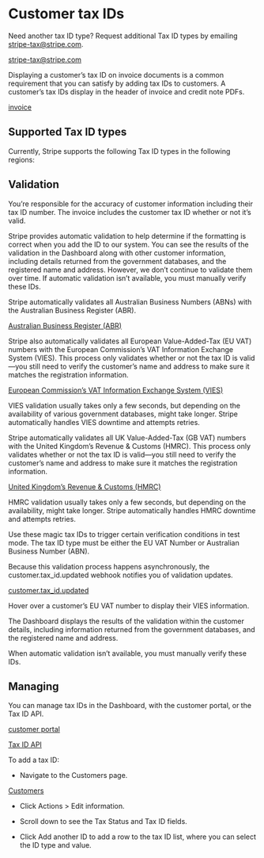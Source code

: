 # Customer tax IDs

Need another tax ID type? Request additional Tax ID types by emailing stripe-tax@stripe.com.

[stripe-tax@stripe.com](mailto:stripe-tax@stripe.com?subject=Request)

Displaying a customer’s tax ID on invoice documents is a common requirement that you can satisfy by adding tax IDs to customers. A customer’s tax IDs display in the header of invoice and credit note PDFs.

[invoice](/api/invoices)

## Supported Tax ID types

Currently, Stripe supports the following Tax ID types in the following regions:

## Validation

You’re responsible for the accuracy of customer information including their tax ID number. The invoice includes the customer tax ID whether or not it’s valid.

Stripe provides automatic validation to help determine ​​if the formatting is correct when you add the ID to our system. You can see the results of the validation in the Dashboard along with other customer information, including details returned from the government databases, and the registered name and address. However, we don’t continue to validate them over time. ​​If automatic validation isn’t available, you must manually verify these IDs.

Stripe automatically validates all Australian Business Numbers (ABNs) with the Australian Business Register (ABR).

[Australian Business Register (ABR)](https://abr.gov.au/)

Stripe also automatically validates all European Value-Added-Tax (EU VAT) numbers with the European Commission’s VAT Information Exchange System (VIES). This process only validates whether or not the tax ID is valid—you still need to verify the customer’s name and address to make sure it matches the registration information.

[European Commission’s VAT Information Exchange System (VIES)](http://ec.europa.eu/taxation_customs/vies/)

VIES validation usually takes only a few seconds, but depending on the availability of various government databases, might take longer. Stripe automatically handles VIES downtime and attempts retries.

Stripe automatically validates all UK Value-Added-Tax (GB VAT) numbers with the United Kingdom’s Revenue & Customs (HMRC). This process only validates whether or not the tax ID is valid—you still need to verify the customer’s name and address to make sure it matches the registration information.

[United Kingdom’s Revenue & Customs (HMRC)](https://www.gov.uk/)

HMRC validation usually takes only a few seconds, but depending on the availability, might take longer. Stripe automatically handles HMRC downtime and attempts retries.

Use these magic tax IDs to trigger certain verification conditions in test mode. The tax ID type must be either the EU VAT Number or Australian Business Number (ABN).

Because this validation process happens asynchronously, the customer.tax_id.updated webhook notifies you of validation updates.

[customer.tax_id.updated](/api/events/types#event_types-customer.tax_id.updated)

Hover over a customer’s EU VAT number to display their VIES information.

The Dashboard displays the results of the validation within the customer details, including information returned from the government databases, and the registered name and address.

When automatic validation isn’t available, you must manually verify these IDs.

## Managing

You can manage tax IDs in the Dashboard, with the customer portal, or the Tax ID API.

[customer portal](/customer-management)

[Tax ID API](/api/customer_tax_ids)

To add a tax ID:

- Navigate to the Customers page.

[Customers](https://dashboard.stripe.com/customers)

- Click Actions > Edit information.

- Scroll down to see the Tax Status and Tax ID fields.

- Click Add another ID to add a row to the tax ID list, where you can select the ID type and value.
